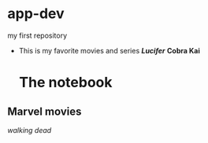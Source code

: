 # app-dev
my first repository
* This is my favorite movies and series
  ***Lucifer***
  **Cobra Kai**
  # The notebook
## Marvel movies
*walking dead*
